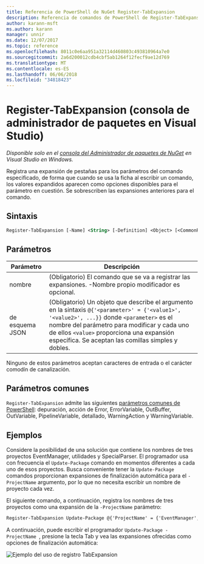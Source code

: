 ```yaml
---
title: Referencia de PowerShell de NuGet Register-TabExpansion
description: Referencia de comandos de PowerShell de Register-TabExpansion en la consola de administrador de paquetes de NuGet en Visual Studio.
author: karann-msft
ms.author: karann
manager: unnir
ms.date: 12/07/2017
ms.topic: reference
ms.openlocfilehash: 8011c0e6aa951a32114d460803c493810964a7e0
ms.sourcegitcommit: 2a6d200012cdb4cbf5ab1264f12fecf9ae12d769
ms.translationtype: MT
ms.contentlocale: es-ES
ms.lasthandoff: 06/06/2018
ms.locfileid: "34818423"
---
```

# <a name="register-tabexpansion-package-manager-console-in-visual-studio"></a>Register-TabExpansion (consola de administrador de paquetes en Visual Studio)

*Disponible solo en el [consola del Administrador de paquetes de NuGet](package-manager-console.md) en Visual Studio en Windows.*

Registra una expansión de pestañas para los parámetros del comando especificado, de forma que cuando se usa la ficha al escribir un comando, los valores expandidos aparecen como opciones disponibles para el parámetro en cuestión. Se sobrescriben las expansiones anteriores para el comando.

## <a name="syntax"></a>Sintaxis

```ps
Register-TabExpansion [-Name] <String> [-Definition] <Object> [<CommonParameters>]
```

## <a name="parameters"></a>Parámetros

| Parámetro | Descripción |
| --- | --- |
| nombre | (Obligatorio) El comando que se va a registrar las expansiones. -Nombre propio modificador es opcional. |
| de esquema JSON | (Obligatorio) Un objeto que describe el argumento en la sintaxis `@{'<parameter>' = {'<value1>', '<value2>', ...}}` donde `<parameter>` es el nombre del parámetro para modificar y cada uno de ellos `<value>` proporciona una expansión específica. Se aceptan las comillas simples y dobles. |

Ninguno de estos parámetros aceptan caracteres de entrada o el carácter comodín de canalización.

## <a name="common-parameters"></a>Parámetros comunes

`Register-TabExpansion` admite las siguientes [parámetros comunes de PowerShell](http://go.microsoft.com/fwlink/?LinkID=113216): depuración, acción de Error, ErrorVariable, OutBuffer, OutVariable, PipelineVariable, detallado, WarningAction y WarningVariable.

## <a name="examples"></a>Ejemplos

Considere la posibilidad de una solución que contiene los nombres de tres proyectos EventManager, utilidades y SpecialParser. El programador usa con frecuencia el `Update-Package` comando en momentos diferentes a cada uno de esos proyectos. Busca conveniente tener la `Update-Package` comandos proporcionan expansiones de finalización automática para el `-ProjectName` argumento, por lo que no necesita escribir un nombre de proyecto cada vez. 

El siguiente comando, a continuación, registra los nombres de tres proyectos como una expansión de la `-ProjectName` parámetro:

```ps
Register-TabExpansion Update-Package @{'ProjectName' = {'EventManager', 'Utilities', 'SpecialParser'}}    
```

A continuación, puede escribir el programador `Update-Package -ProjectName `, presione la tecla Tab y vea las expansiones ofrecidas como opciones de finalización automática:

![Ejemplo del uso de registro TabExpansion](media/Register-TabExpansion-Example.png)
